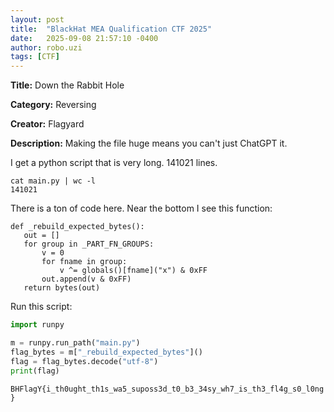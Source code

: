 ```yaml
---
layout: post
title:  "BlackHat MEA Qualification CTF 2025"
date:   2025-09-08 21:57:10 -0400
author: robo.uzi
tags: [CTF]
---
```


**Title:** Down the Rabbit Hole

**Category:** Reversing

**Creator:** Flagyard

**Description:** Making the file huge means you can't just ChatGPT it.

I get a python script that is very long. 141021 lines.
```shell
cat main.py | wc -l  
141021
```

There is a ton of code here. Near the bottom I see this function:
```t
def _rebuild_expected_bytes():  
   out = []  
   for group in _PART_FN_GROUPS:  
       v = 0  
       for fname in group:  
           v ^= globals()[fname]("x") & 0xFF     
       out.append(v & 0xFF)  
   return bytes(out)
```

Run this script:
```python
import runpy

m = runpy.run_path("main.py")
flag_bytes = m["_rebuild_expected_bytes"]()
flag = flag_bytes.decode("utf-8")
print(flag)
```
`BHFlagY{i_th0ught_th1s_wa5_suposs3d_t0_b3_34sy_wh7_is_th3_fl4g_s0_l0ng}`
